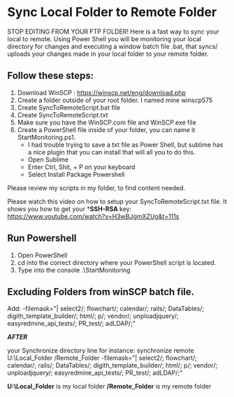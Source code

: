 
# Sync Local Folder to Remote Folder

STOP EDITING FROM YOUR FTP FOLDER!  Here is a fast way to sync your local to remote. Using Power Shell you will be monitoring your local directory for changes and executing a window batch file .bat, that syncs/ uploads your changes made in your local folder to your remote folder.

## Follow these steps:
1. Download WinSCP : https://winscp.net/eng/download.php
2. Create a folder outside of your root folder. I named mine winscp575
3. Create  SyncToRemoteScript.bat file
4. Create SyncToRemoteScript.txt
5. Make sure you have the WinSCP.com file and WinSCP.exe file
6. Create a PowerShell file inside of your folder, you can name it StartMonitoring.ps1.
	- I had trouble trying to save a txt file as Power Shell, but sublime has a nice plugin that you can install that will all you to do this. 
	- Open Sublime
	- Enter Ctrl, Shit, + P on your keyboard
	- Select Install Package Powershell

Please review my scripts in my folder, to find content needed.

Please watch this video on how to setup your SyncToRemoteScript.txt file. It shows you how to get your ***SSH-RSA** key: https://www.youtube.com/watch?v=H3wBJgmXZUg&t=111s

## Run Powershell

1. Open PowerShell
2. cd into the correct directory where your PowerShell script is located.
3. Type into the console .\StartMonitoring

## Excluding Folders from winSCP batch file.

Add:   -filemask="| select2/; flowchart/; calendar/; rails/; DataTables/; digith_template_builder/; html/; p/; vendor/; unploadjquery/; easyredmine_api_tests/; PR_test/; adLDAP/;"

***AFTER***

your Synchronize directory line for instance: 
synchronize remote U:\Local_Folder /Remote_Folder -filemask="| select2/; flowchart/; calendar/; rails/; DataTables/; digith_template_builder/; html/; p/; vendor/; unploadjquery/; easyredmine_api_tests/; PR_test/; adLDAP/;"

**U:\Local_Folder** is my local folder **/Remote_Folder** is my remote folder

